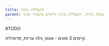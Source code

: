 ```yaml
---
title: התעללות מינית
parent: שונות מינית, התעללות מינית וליקווים בתפקוד המיני
---
```


#TODO 

קיימים 3 סוגים - אונס, גילוי עריות, פדופיליה.



<script src="https://utteranc.es/client.js"
        repo="AdiShamir/AdiShamir.github.io"
        issue-term="pathname"
        label="comment"
        theme="github-dark"
        crossorigin="anonymous"
        async>
</script>
